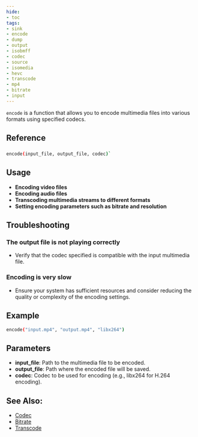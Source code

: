 ```yaml
---
hide:
- toc
tags:
- sink
- encode
- dump
- output
- isobmff
- codec
- source
- isomedia
- hevc
- transcode
- mp4
- bitrate
- input
---
```





`encode` is a function that allows you to encode multimedia files into various formats using specified codecs.

## Reference

### 
```bash
encode(input_file, output_file, codec)`
```
## Usage

- **Encoding video files**
- **Encoding audio files**
- **Transcoding multimedia streams to different formats**
- **Setting encoding parameters such as bitrate and resolution**

## Troubleshooting

### The output file is not playing correctly
- Verify that the codec specified is compatible with the input multimedia file.

### Encoding is very slow
- Ensure your system has sufficient resources and consider reducing the quality or complexity of the encoding settings.

## Example

```bash
encode("input.mp4", "output.mp4", "libx264")
```

## Parameters

- **input_file**: Path to the multimedia file to be encoded.
- **output_file**: Path where the encoded file will be saved.
- **codec**: Codec to be used for encoding (e.g., libx264 for H.264 encoding).
  
## See Also:
- [Codec](codec.md)
- [Bitrate](bitrate.md)
- [Transcode](transcode.md) 